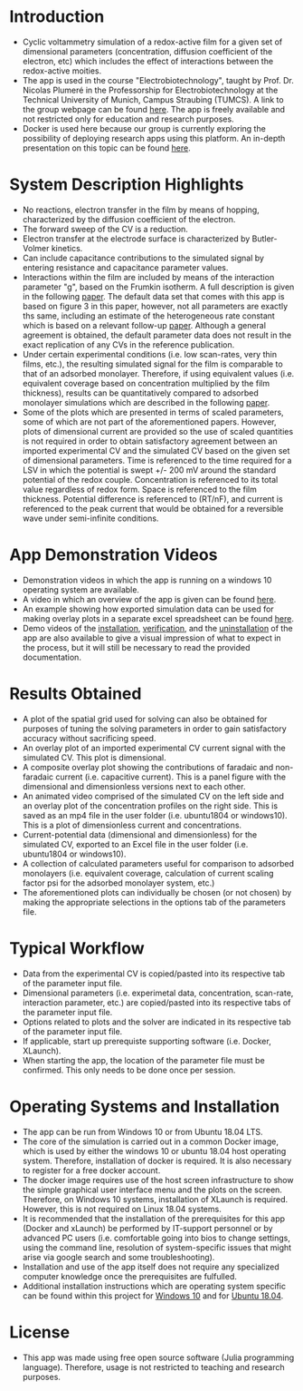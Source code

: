 # Introduction
- Cyclic voltammetry simulation of a redox-active film for a given set of dimensional parameters (concentration, diffusion coefficient of the electron, etc) which includes the effect of interactions between the redox-active moities. 
- The app is used in the course "Electrobiotechnology", taught by Prof. Dr. Nicolas Plumeré in the Professorship for Electrobiotechnology at the Technical University of Munich, Campus Straubing (TUMCS). A link to the group webpage can be found [here](https://ebt.cs.tum.de/?lang=en). The app is freely available and not restricted only for education and research purposes.
- Docker is used here because our group is currently exploring the possibility of deploying research apps using this platform. An in-depth presentation on this topic can be found [here](https://www.youtube.com/watch?v=L4nqky8qGm8).

# System Description Highlights
- No reactions, electron transfer in the film by means of hopping, characterized by the diffusion coefficient of the electron.
- The forward sweep of the CV is a reduction.
- Electron transfer at the electrode surface is characterized by Butler-Volmer kinetics.
- Can include capacitance contributions to the simulated signal by entering resistance and capacitance parameter values.
- Interactions within the film are included by means of the interaction parameter "g", based on the Frumkin isotherm. A full description is given in the following [paper](https://www.sciencedirect.com/science/article/pii/S0022072880804384). The default data set that comes with this app is based on figure 3 in this paper, however, not all parameters are exactly ths same, including an estimate of the heterogeneous rate constant which is based on a relevant follow-up [paper](https://www.sciencedirect.com/science/article/pii/036818748580068X). Although a general agreement is obtained, the default parameter data does not result in the exact replication of any CVs in the reference publication.
- Under certain experimental conditions (i.e. low scan-rates, very thin films, etc.), the resulting simulated signal for the film is comparable to that of an adsorbed monolayer. Therefore, if using equivalent values (i.e. equivalent coverage based on concentration multiplied by the film thickness), results can be quantitatively compared to adsorbed monolayer simulations which are described in the following [paper](https://www.sciencedirect.com/science/article/pii/S0022072879801679).
- Some of the plots which are presented in terms of scaled parameters, some of which are not part of the aforementioned papers. However, plots of dimensional current are provided so the use of scaled quantities is not required in order to obtain satisfactory agreement between an imported experimental CV and the simulated CV based on the given set of dimensional parameters. Time is referenced to the time required for a LSV in which the potential is swept +/- 200 mV around the standard potential of the redox couple. Concentration is referenced to its total value regardless of redox form. Space is referenced to the film thickness. Potential difference is referenced to (RT/nF), and current is referenced to the peak current that would be obtained for a reversible wave under semi-infinite conditions.

# App Demonstration Videos
- Demonstration videos in which the app is running on a windows 10 operating system are available.
- A video in which an overview of the app is given can be found [here](https://vimeo.com/562837355).
- An example showing how exported simulation data can be used for making overlay plots in a separate excel spreadsheet can be found [here](https://vimeo.com/562859661).
- Demo videos of the [installation](https://vimeo.com/562709225), [verification](https://vimeo.com/562719177), and the [uninstallation](https://vimeo.com/562697627) of the app are also available to give a visual impression of what to expect in the process, but it will still be necessary to read the provided documentation.

# Results Obtained
- A plot of the spatial grid used for solving can also be obtained for purposes of tuning the solving parameters in order to gain satisfactory accuracy without sacrificing speed.
- An overlay plot of an imported experimental CV current signal with the simulated CV. This plot is dimensional.
- A composite overlay plot showing the contributions of faradaic and non-faradaic current (i.e. capacitive current). This is a panel figure with the dimensional and dimensionless versions next to each other.
- An animated video comprised of the simulated CV on the left side and an overlay plot of the concentration profiles on the right side. This is saved as an mp4 file in the user folder (i.e. ubuntu1804 or windows10). This is a plot of dimensionless current and concentrations.
- Current-potential data (dimensional and dimensionless) for the simulated CV, exported to an Excel file in the user folder (i.e. ubuntu1804 or windows10).
- A collection of calculated parameters useful for comparison to adsorbed monolayers (i.e. equivalent coverage, calculation of current scaling factor psi for the adsorbed monolayer system, etc.)
- The aforementioned plots can individually be chosen (or not chosen) by making the appropriate selections in the options tab of the parameters file.

# Typical Workflow
- Data from the experimental CV is copied/pasted into its respective tab of the parameter input file.
- Dimensional parameters (i.e. experimetal data, concentration, scan-rate, interaction parameter, etc.) are copied/pasted into its respective tabs of the parameter input file.
- Options related to plots and the solver are indicated in its respective tab of the parameter input file.
- If applicable, start up prerequiste supporting software (i.e. Docker, XLaunch).
- When starting the app, the location of the parameter file must be confirmed. This only needs to be done once per session.

# Operating Systems and Installation
- The app can be run from Windows 10 or from Ubuntu 18.04 LTS.
- The core of the simulation is carried out in a common Docker image, which is used by either the windows 10 or ubuntu 18.04 host operating system. Therefore, installation of docker is required. It is also necessary to register for a free docker account.
- The docker image requires use of the host screen infrastructure to show the simple graphical user interface menu and the plots on the screen. Therefore, on Windows 10 systems, installation of XLaunch is required. However, this is not required on Linux 18.04 systems.
- It is recommended that the installation of the prerequisites for this app (Docker and xLaunch) be performed by IT-support personnel or by advanced PC users (i.e. comfortable going into bios to change settings, using the command line, resolution of system-specific issues that might arise via google search and some troubleshooting).
- Installation and use of the app itself does not require any specialized computer knowledge once the prerequisites are fulfulled.
- Additional installation instructions which are operating system specific can be found within this project for [Windows 10](https://github.com/DLBuesen/cv_sim_films_interactions/tree/main/project/windows10) and for [Ubuntu 18.04](https://github.com/DLBuesen/cv_sim_films_interactions/tree/main/project/ubuntu1804).

# License
- This app was made using free open source software (Julia programming language). Therefore, usage is not restricted to teaching and research purposes.


